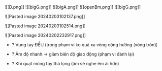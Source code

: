 ![[D.png]]
![[bigG.png]]
![[bigA.png]]
![[openBm.png]]
![[bigG.png]]


![[Pasted image 20240203102137.png]]

![[Pasted image 20240203102514.png]]

![[Pasted image 20240202232917.png]]

+ ?  Vung tay ĐỀU (trong phạm vi ko quá xa vòng cộng hưởng (vòng tròn))
+ ? Âm độ nhanh -> giảm biên độ giao động (phạm vi đánh lại)

+ ? Khi quạt móng tay thả lọng (âm sẽ nghe êm ái hơn) 
